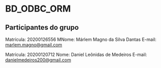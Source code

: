 # BD_ODBC_ORM

## Participantes do grupo 

Matrícula: 20200126556
MNome: Márlem Magno da Silva Dantas
E-mail: marlem.magno@gmail.com

Matrícula: 20200120712
Nome: Daniel Leônidas de Medeiros
E-mail: danielmedeiros200@gmail.com

